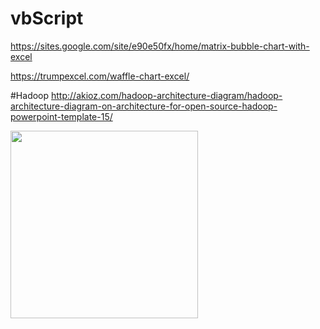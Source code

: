 # vbScript

https://sites.google.com/site/e90e50fx/home/matrix-bubble-chart-with-excel

https://trumpexcel.com/waffle-chart-excel/

#Hadoop
http://akioz.com/hadoop-architecture-diagram/hadoop-architecture-diagram-on-architecture-for-open-source-hadoop-powerpoint-template-15/


<div style="text-align: left">
<img src=https://user-images.githubusercontent.com/18652022/66270475-7de5e680-e82a-11e9-84b6-3a9c8eeb9aa5.gif" width="300" />
</div>
